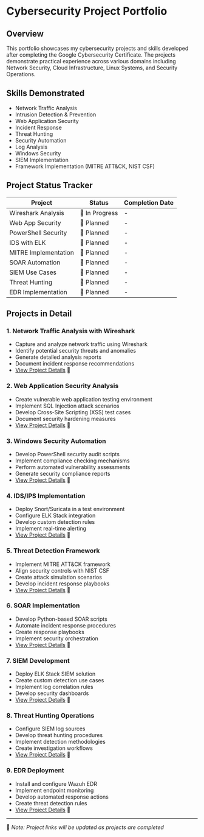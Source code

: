 # Cybersecurity Project Portfolio

## Overview
This portfolio showcases my cybersecurity projects and skills developed after completing the Google Cybersecurity Certificate. The projects demonstrate practical experience across various domains including Network Security, Cloud Infrastructure, Linux Systems, and Security Operations.

## Skills Demonstrated
- Network Traffic Analysis
- Intrusion Detection & Prevention
- Web Application Security
- Incident Response
- Threat Hunting
- Security Automation
- Log Analysis
- Windows Security
- SIEM Implementation
- Framework Implementation (MITRE ATT&CK, NIST CSF)

## Project Status Tracker
| Project | Status | Completion Date |
|---------|--------|-----------------|
| Wireshark Analysis | 🚧 In Progress | - |
| Web App Security | 📝 Planned | - |
| PowerShell Security | 📝 Planned | - |
| IDS with ELK | 📝 Planned | - |
| MITRE Implementation | 📝 Planned | - |
| SOAR Automation | 📝 Planned | - |
| SIEM Use Cases | 📝 Planned | - |
| Threat Hunting | 📝 Planned | - |
| EDR Implementation | 📝 Planned | - |

## Projects in Detail

### 1. Network Traffic Analysis with Wireshark
- Capture and analyze network traffic using Wireshark
- Identify potential security threats and anomalies
- Generate detailed analysis reports
- Document incident response recommendations
- [View Project Details](link-to-project-1) 📍

### 2. Web Application Security Analysis
- Create vulnerable web application testing environment
- Implement SQL Injection attack scenarios
- Develop Cross-Site Scripting (XSS) test cases
- Document security hardening measures
- [View Project Details](link-to-project-2) 📍

### 3. Windows Security Automation
- Develop PowerShell security audit scripts
- Implement compliance checking mechanisms
- Perform automated vulnerability assessments
- Generate security compliance reports
- [View Project Details](link-to-project-3) 📍

### 4. IDS/IPS Implementation
- Deploy Snort/Suricata in a test environment
- Configure ELK Stack integration
- Develop custom detection rules
- Implement real-time alerting
- [View Project Details](link-to-project-4) 📍

### 5. Threat Detection Framework
- Implement MITRE ATT&CK framework
- Align security controls with NIST CSF
- Create attack simulation scenarios
- Develop incident response playbooks
- [View Project Details](link-to-project-5) 📍

### 6. SOAR Implementation
- Develop Python-based SOAR scripts
- Automate incident response procedures
- Create response playbooks
- Implement security orchestration
- [View Project Details](link-to-project-6) 📍

### 7. SIEM Development
- Deploy ELK Stack SIEM solution
- Create custom detection use cases
- Implement log correlation rules
- Develop security dashboards
- [View Project Details](link-to-project-7) 📍

### 8. Threat Hunting Operations
- Configure SIEM log sources
- Develop threat hunting procedures
- Implement detection methodologies
- Create investigation workflows
- [View Project Details](link-to-project-8) 📍

### 9. EDR Deployment
- Install and configure Wazuh EDR
- Implement endpoint monitoring
- Develop automated response actions
- Create threat detection rules
- [View Project Details](link-to-project-9) 📍

---

📍 *Note: Project links will be updated as projects are completed*
